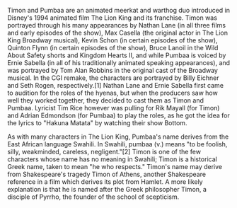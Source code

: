 Timon and Pumbaa are an animated meerkat and warthog duo introduced in Disney's 1994 animated film The Lion King and its franchise. Timon was portrayed through his many appearances by Nathan Lane (in all three films and early episodes of the show), Max Casella (the original actor in The Lion King Broadway musical), Kevin Schon (in certain episodes of the show), Quinton Flynn (in certain episodes of the show), Bruce Lanoil in the Wild About Safety shorts and Kingdom Hearts II, and while Pumbaa is voiced by Ernie Sabella (in all of his traditionally animated speaking appearances), and was portrayed by Tom Alan Robbins in the original cast of the Broadway musical. In the CGI remake, the characters are portrayed by Billy Eichner and Seth Rogen, respectively.[1] Nathan Lane and Ernie Sabella first came to audition for the roles of the hyenas, but when the producers saw how well they worked together, they decided to cast them as Timon and Pumbaa. Lyricist Tim Rice however was pulling for Rik Mayall (for Timon) and Adrian Edmondson (for Pumbaa) to play the roles, as he got the idea for the lyrics to "Hakuna Matata" by watching their show Bottom.

As with many characters in The Lion King, Pumbaa's name derives from the East African language Swahili. In Swahili, pumbaa (v.) means "to be foolish, silly, weakminded, careless, negligent."[2] Timon is one of the few characters whose name has no meaning in Swahili; Timon is a historical Greek name, taken to mean "he who respects." Timon's name may derive from Shakespeare's tragedy Timon of Athens, another Shakespeare reference in a film which derives its plot from Hamlet. A more likely explanation is that he is named after the Greek philosopher Timon, a disciple of Pyrrho, the founder of the school of scepticism.
